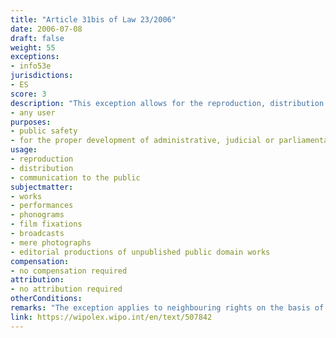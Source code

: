 ```yaml
---
title: "Article 31bis of Law 23/2006"
date: 2006-07-08
draft: false
weight: 55
exceptions:
- info53e
jurisdictions:
- ES
score: 3
description: "This exception allows for the reproduction, distribution or communication to the public for purposes of public safety or for the proper development of administrative, judicial or parliamentary procedures." 
- any user
purposes: 
- public safety 
- for the proper development of administrative, judicial or parliamentary procedures
usage:
- reproduction
- distribution 
- communication to the public
subjectmatter:
- works
- performances
- phonograms
- film fixations
- broadcasts
- mere photographs
- editorial productions of unpublished public domain works 
compensation:
- no compensation required
attribution: 
- no attribution required
otherConditions: 
remarks: "The exception applies to neighbouring rights on the basis of the general provision of Art. 132 of the Law."
link: https://wipolex.wipo.int/en/text/507842
---
```

